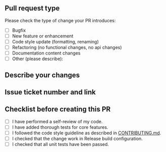 ## Pull request type

Please check the type of change your PR introduces:

- [ ] Bugfix
- [ ] New feature or enhancement
- [ ] Code style update (formatting, renaming)
- [ ] Refactoring (no functional changes, no api changes)
- [ ] Documentation content changes
- [ ] Other (please describe):

## Describe your changes

## Issue ticket number and link

## Checklist before creating this PR

- [ ] I have performed a self-review of my code.
- [ ] I have added thorough tests for core features.
- [ ] I followed the code style guideline as described in [CONTRIBUTING.md](https://github.com/pet-toys/cloudflare-turnstile-net/blob/dev/docs/CONTRIBUTING.md).
- [ ] I checked that the change work in Release build configuration.
- [ ] I checked that all unit tests have been passed.
